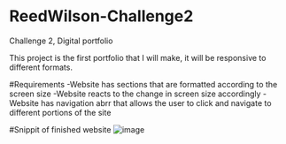 # ReedWilson-Challenge2
Challenge 2, Digital portfolio

This project is the first portfolio that I will make, it will be responsive to different formats.

#Requirements
-Website has sections that are formatted according to the screen size
-Website reacts to the change in screen size accordingly
-Website has navigation abrr that allows the user to click and navigate to different portions of the site

#Snippit of finished website
![image](https://user-images.githubusercontent.com/72560360/223275058-bea73700-7d67-45e0-9108-9f0deec66fd7.png)



